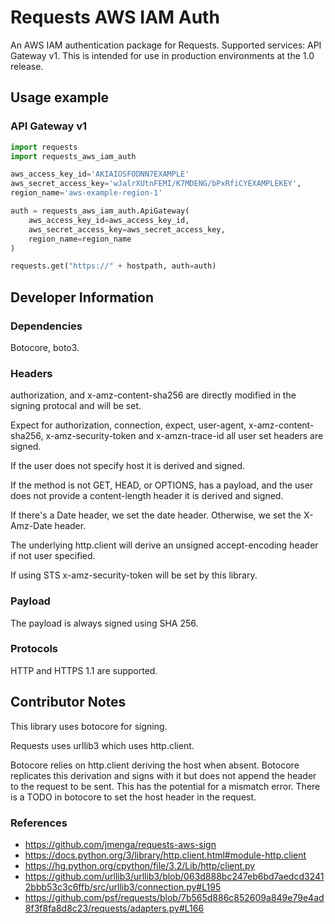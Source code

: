 # Requests AWS IAM Auth
An AWS IAM authentication package for Requests. Supported services: API Gateway v1. This is intended for use in production environments at the 1.0 release.

## Usage example

### API Gateway v1
```python
import requests
import requests_aws_iam_auth

aws_access_key_id='AKIAIOSFODNN7EXAMPLE'
aws_secret_access_key='wJalrXUtnFEMI/K7MDENG/bPxRfiCYEXAMPLEKEY',
region_name='aws-example-region-1'

auth = requests_aws_iam_auth.ApiGateway(
    aws_access_key_id=aws_access_key_id,
    aws_secret_access_key=aws_secret_access_key,
    region_name=region_name
)

requests.get("https://" + hostpath, auth=auth)
```

## Developer Information

### Dependencies
Botocore, boto3.

### Headers
authorization, and x-amz-content-sha256 are directly modified in the signing protocal and will be set.

Expect for authorization, connection, expect, user-agent, x-amz-content-sha256, x-amz-security-token and x-amzn-trace-id all user set headers are signed.

If the user does not specify host it is derived and signed. 

If the method is not GET, HEAD, or OPTIONS, has a payload, and the user does not provide a content-length header it is derived and signed.

If there's a Date header, we set the date header. Otherwise, we set the X-Amz-Date header.

The underlying http.client will derive an unsigned accept-encoding header if not user specified.

If using STS x-amz-security-token will be set by this library.

### Payload
The payload is always signed using SHA 256.

### Protocols
HTTP and HTTPS 1.1 are supported.

## Contributor Notes
This library uses botocore for signing. 

Requests uses urllib3 which uses http.client.

Botocore relies on http.client deriving the host when absent. Botocore replicates this derivation and signs with it but does not append the header to the request to be sent. This has the potential for a mismatch error. There is a TODO in botocore to set the host header in the request.

### References
- https://github.com/jmenga/requests-aws-sign
- https://docs.python.org/3/library/http.client.html#module-http.client
- https://hg.python.org/cpython/file/3.2/Lib/http/client.py
- https://github.com/urllib3/urllib3/blob/063d888bc247eb6bd7aedcd32412bbb53c3c6ffb/src/urllib3/connection.py#L195
- https://github.com/psf/requests/blob/7b565d886c852609a849e79e4ad8f3f8fa8d8c23/requests/adapters.py#L166
